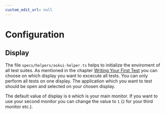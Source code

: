 ```yaml
---
custom_edit_url: null
---
```


# Configuration


## Display

The file `specs/helpers/askui-helper.ts` helps to initialize the enviroment of all test suites.
As mentioned in the chapter [Writing Your First Test](../02-Getting%20Started/writing-your-first-test.md) you can choose on which display you want to excecute all
tests. You can only perform all tests on one display.
The application which you want to test should be open and selected on your chosen display.

The default value of display is `0` which is your main monitor. If you want to use your
second monitor you can change the value to `1` (`2` for your third monitor etc.).


